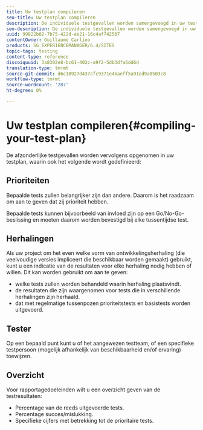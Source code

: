 ```yaml
---
title: Uw testplan compileren
seo-title: Uw testplan compileren
description: De individuele testgevallen worden samengevoegd in uw testplan
seo-description: De individuele testgevallen worden samengevoegd in uw testplan
uuid: 99822b02-7b75-422d-ae21-16c4af742567
contentOwner: Guillaume Carlino
products: SG_EXPERIENCEMANAGER/6.4/SITES
topic-tags: testing
content-type: reference
discoiquuid: 3a8302e8-bc61-402c-a9f2-5db3dfa6dd6d
translation-type: tm+mt
source-git-commit: d6c10927d437cfc9371e4baeff5a91ed9a0503c8
workflow-type: tm+mt
source-wordcount: '207'
ht-degree: 0%

---
```



# Uw testplan compileren{#compiling-your-test-plan}

De afzonderlijke testgevallen worden vervolgens opgenomen in uw testplan, waarin ook het volgende wordt gedefinieerd:

## Prioriteiten

Bepaalde tests zullen belangrijker zijn dan andere. Daarom is het raadzaam om aan te geven dat zij prioriteit hebben.

Bepaalde tests kunnen bijvoorbeeld van invloed zijn op een Go/No-Go-beslissing en moeten daarom worden bevestigd bij elke tussentijdse test.

## Herhalingen

Als uw project om het even welke vorm van ontwikkelingsherhaling (die veelvoudige versies impliceert die beschikbaar worden gemaakt) gebruikt, kunt u een indicatie van de resultaten voor elke herhaling nodig hebben of willen. Dit kan worden gebruikt om aan te geven:

* welke tests zullen worden behandeld waarin herhaling plaatsvindt.
* de resultaten die zijn waargenomen voor tests die in verschillende herhalingen zijn herhaald.
* dat met regelmatige tussenpozen prioriteitstests en basistests worden uitgevoerd.

## Tester

Op een bepaald punt kunt u of het aangewezen testteam, of een specifieke testpersoon (mogelijk afhankelijk van beschikbaarheid en/of ervaring) toewijzen.

## Overzicht

Voor rapportagedoeleinden wilt u een overzicht geven van de testresultaten:

* Percentage van de reeds uitgevoerde tests.
* Percentage succes/mislukking.
* Specifieke cijfers met betrekking tot de prioritaire tests.
